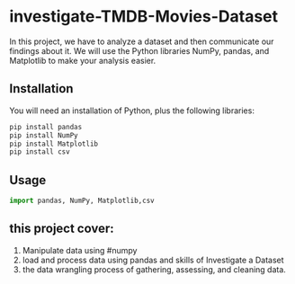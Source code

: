 # investigate-TMDB-Movies-Dataset

In this project, we have to analyze a dataset and then communicate our findings about it. We will use the Python libraries NumPy, pandas, and Matplotlib to make your analysis easier.

## Installation

You will need an installation of Python, plus the following libraries:
```bash
pip install pandas
pip install NumPy
pip install Matplotlib
pip install csv

```

## Usage

```python
import pandas, NumPy, Matplotlib,csv
```

## this project cover:
1. Manipulate data using #numpy
2. load and process data using pandas and skills of Investigate a Dataset
3. the data wrangling process of gathering, assessing, and cleaning data.
